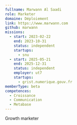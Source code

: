 ```yaml
---
fullname: Marwann Al Saadi
role: Marketer
domaine: Déploiement
link: https://www.marwann.com
github: marwann
missions:
  - start: 2023-02-22
    end: 2023-10-31
    status: independent
    startups:
      - snu
  - start: 2025-05-21
    end: 2025-12-31
    status: independent
    employer: ut7
    startups:
      - grist.numerique.gouv.fr
memberType: beta
competences:
  - Croissance
  - Communication
  - Metabase
---
```

Growth marketer